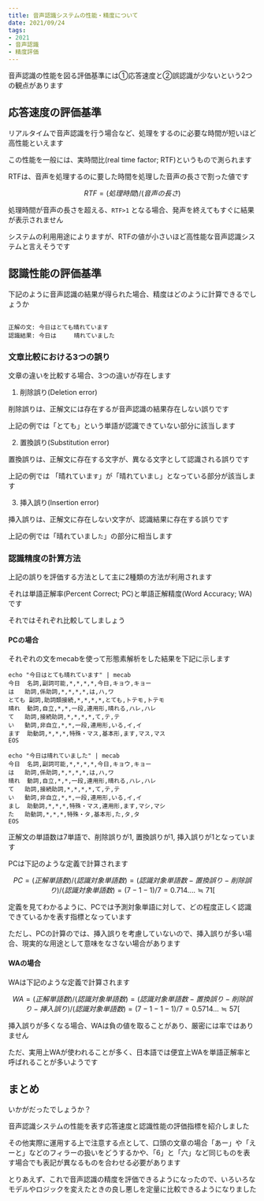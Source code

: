 ```yaml
---
title: 音声認識システムの性能・精度について
date: 2021/09/24
tags:
- 2021
- 音声認識
- 精度評価
---
```


音声認識の性能を図る評価基準には①応答速度と②誤認識が少ないという2つの観点があります

## 応答速度の評価基準

リアルタイムで音声認識を行う場合など、処理をするのに必要な時間が短いほど高性能といえます

この性能を一般には、実時間比(real time factor; RTF)というもので測られます

RTFは、音声を処理するのに要した時間を処理した音声の長さで割った値です

```math
RTF = (処理時間) / (音声の長さ)
```

処理時間が音声の長さを超える、`RTF>1` となる場合、発声を終えてもすぐに結果が表示されません

システムの利用用途によりますが、RTFの値が小さいほど高性能な音声認識システムと言えそうです


## 認識性能の評価基準

下記のように音声認識の結果が得られた場合、精度はどのように計算できるでしょうか

```text

正解の文: 今日はとても晴れています
認識結果: 今日は　　　晴れていました
```

### 文章比較における3つの誤り

文章の違いを比較する場合、3つの違いが存在します

1. 削除誤り(Deletion error)

削除誤りは、正解文には存在するが音声認識の結果存在しない誤りです

上記の例では「とても」という単語が認識できていない部分に該当します

2. 置換誤り(Substitution error)

置換誤りは、正解文に存在する文字が、異なる文字として認識される誤りです

上記の例では 「晴れていま`す`」が「晴れていま`し`」となっている部分が該当します

3. 挿入誤り(Insertion error)

挿入誤りは、正解文に存在しない文字が、認識結果に存在する誤りです

上記の例では「晴れていまし`た`」の部分に相当します

### 認識精度の計算方法

上記の誤りを評価する方法として主に2種類の方法が利用されます

それは単語正解率(Percent Correct; PC)と単語正解精度(Word Accuracy; WA)です

それではそれぞれ比較してしましょう

#### PCの場合

それぞれの文をmecabを使って形態素解析をした結果を下記に示します

```shell
echo "今日はとても晴れています" | mecab
今日	名詞,副詞可能,*,*,*,*,今日,キョウ,キョー
は	助詞,係助詞,*,*,*,*,は,ハ,ワ
とても	副詞,助詞類接続,*,*,*,*,とても,トテモ,トテモ
晴れ	動詞,自立,*,*,一段,連用形,晴れる,ハレ,ハレ
て	助詞,接続助詞,*,*,*,*,て,テ,テ
い	動詞,非自立,*,*,一段,連用形,いる,イ,イ
ます	助動詞,*,*,*,特殊・マス,基本形,ます,マス,マス
EOS
```

```shell
echo "今日は晴れていました" | mecab
今日	名詞,副詞可能,*,*,*,*,今日,キョウ,キョー
は	助詞,係助詞,*,*,*,*,は,ハ,ワ
晴れ	動詞,自立,*,*,一段,連用形,晴れる,ハレ,ハレ
て	助詞,接続助詞,*,*,*,*,て,テ,テ
い	動詞,非自立,*,*,一段,連用形,いる,イ,イ
まし	助動詞,*,*,*,特殊・マス,連用形,ます,マシ,マシ
た	助動詞,*,*,*,特殊・タ,基本形,た,タ,タ
EOS
```

正解文の単語数は7単語で、削除誤りが1, 置換誤りが1, 挿入誤りが1となっています

PCは下記のような定義で計算されます

```math
PC = (正解単語数) / (認識対象単語数) 
   = (認識対象単語数 - 置換誤り - 削除誤り) / (認識対象単語数) 
   = (7 -1 -1) / 7 = 0.714.... ≒ 71[%]
```

定義を見てわかるように、PCでは予測対象単語に対して、どの程度正しく認識できているかを表す指標となっています

ただし、PCの計算のでは、挿入誤りを考慮していないので、挿入誤りが多い場合、現実的な用途として意味をなさない場合があります

#### WAの場合

WAは下記のような定義で計算されます

```math
WA = (正解単語数) / (認識対象単語数) 
    = (認識対象単語数 - 置換誤り - 削除誤り - 挿入誤り) / (認識対象単語数) 
    = (7 -1 -1 -1) / 7 = 0.5714... ≒ 57[%]
```

挿入誤りが多くなる場合、WAは負の値を取ることがあり、厳密には率ではありません

ただ、実用上WAが使われることが多く、日本語では便宜上WAを単語正解率と呼ばれることが多いようです

## まとめ

いかがだったでしょうか？

音声認識システムの性能を表す応答速度と認識性能の評価指標を紹介しました

その他実際に運用する上で注意する点として、口頭の文章の場合「あー」や「えーと」などのフィラーの扱いをどうするかや、「6」と「六」など同じものを表す場合でも表記が異なるものを合わせる必要があります

とりあえず、これで音声認識の精度を評価できるようになったので、いろいろなモデルやロジックを変えたときの良し悪しを定量に比較できるようになりました
